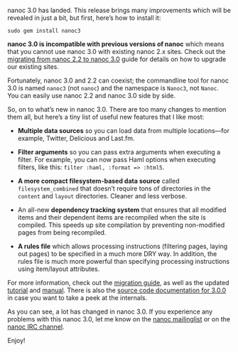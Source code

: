 nanoc 3.0 has landed. This release brings many improvements which will be revealed in just a bit, but first, here’s how to install it:

	sudo gem install nanoc3

**nanoc 3.0 is incompatible with previous versions of nanoc** which means that you cannot use nanoc 3.0 with existing nanoc 2.x sites. Check out the [migrating from nanoc 2.2 to nanoc 3.0](/migrating/) guide for details on how to upgrade our existing sites.

Fortunately, nanoc 3.0 and 2.2 can coexist; the commandline tool for nanoc 3.0 is named `nanoc3` (not `nanoc`) and the namespace is `Nanoc3`, not `Nanoc`.  You can easily use nanoc 2.2 and nanoc 3.0 side by side.

So, on to what’s new in nanoc 3.0. There are too many changes to mention them all, but here’s a tiny list of useful new features that I like most:

* **Multiple data sources** so you can load data from multiple locations—for example, Twitter, Delicious and Last.fm.

* **Filter arguments** so you can pass extra arguments when executing a filter. For example, you can now pass Haml options when executing filters, like this: `filter :haml, :format => :html5`.

* **A more compact filesystem-based data source** called `filesystem_combined` that doesn’t require tons of directories in the `content` and `layout` directories. Cleaner and less verbose.

* An all-new **dependency tracking system** that ensures that all modified items and their dependent items are recompiled when the site is compiled. This speeds up site compilation by preventing non-modified pages from being recompiled.

* **A rules file** which allows processing instructions (filtering pages, laying out pages) to be specified in a much more DRY way. In addition, the rules file is much more powerful than specifying processing instructions using item/layout attributes.

For more information, check out the [migration guide](/migrating/), as well as the updated [tutorial](/tutorial/) and [manual](/manual/). There is also the [source code documentation for 3.0.0](/doc/3.0.0/) in case you want to take a peek at the internals.

As you can see, a lot has changed in nanoc 3.0. If you experience any problems with this nanoc 3.0, let me know on the [nanoc mailinglist](http://groups.google.com/group/nanoc/) or on the [nanoc IRC channel](irc://chat.freenode.net/#nanoc).

Enjoy!
